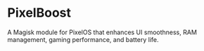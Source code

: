 # PixelBoost
A Magisk module for PixelOS that enhances UI smoothness, RAM management, gaming performance, and battery life.
